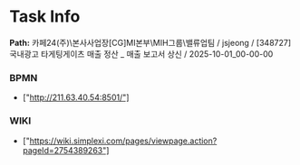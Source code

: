 # Task Info

**Path:** 카페24(주)\본사사업장\[CG]MI본부\MIH그룹\밸류업팀 / jsjeong / [348727] 국내광고 타게팅게이츠 매출 정산 _ 매출 보고서 상신 / 2025-10-01_00-00-00

### BPMN
- ["http://211.63.40.54:8501/"]

### WIKI
- ["https://wiki.simplexi.com/pages/viewpage.action?pageId=2754389263"]

